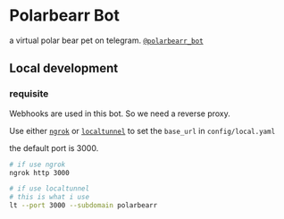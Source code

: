 # Polarbearr Bot

a virtual polar bear pet on telegram.
[`@polarbearr_bot`](https://t.me/polarbearr_bot)

## Local development

### requisite

Webhooks are used in this bot. So we need a reverse proxy.

Use either [`ngrok`](https://ngrok.com/) or
[`localtunnel`](https://github.com/localtunnel/localtunnel) to set the
`base_url` in `config/local.yaml`

the default port is 3000.

```sh
# if use ngrok
ngrok http 3000
```

```sh
# if use localtunnel
# this is what i use
lt --port 3000 --subdomain polarbearr
```
